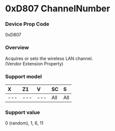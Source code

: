# 0xD807 ChannelNumber

### Device Prop Code

0xD807

### Overview

Acquires or sets the wireless LAN channel.   
(Vendor Extension Property)  

### Support model

| X | Z1 | V | SC | S |
|:--|:--|:--|:--|:--|
| --- | --- | --- | All | All |

### Support value

0 (random), 1, 6, 11
